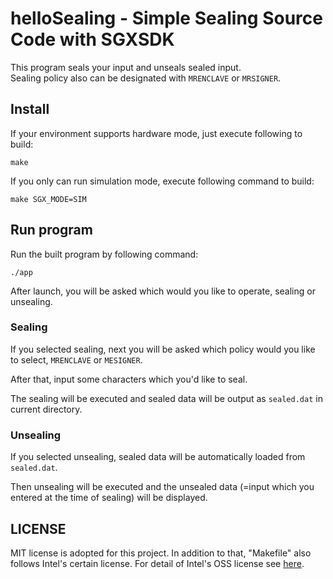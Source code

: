 # helloSealing - Simple Sealing Source Code with SGXSDK

This program seals your input and unseals sealed input.  
Sealing policy also can be designated with `MRENCLAVE` or `MRSIGNER`.

## Install
If your environment supports hardware mode, just execute following to build:

```
make
```

If you only can run simulation mode, execute following command to build:

```
make SGX_MODE=SIM
```

## Run program
Run the built program by following command:

```
./app
```
After launch, you will be asked which would you like to operate, sealing or unsealing.  

### Sealing
If you selected sealing, next you will be asked which policy would you like to select, `MRENCLAVE` or `MESIGNER`.  

After that, input some characters which you'd like to seal.  

The sealing will be executed and sealed data will be output as `sealed.dat` in current directory.

### Unsealing
If you selected unsealing, sealed data will be automatically loaded from `sealed.dat`.  

Then unsealing will be executed and the unsealed data (=input which you entered at the time of sealing) will be displayed.

## LICENSE
MIT license is adopted for this project.
In addition to that, "Makefile" also follows Intel's certain license.
For detail of Intel's OSS license see [here](https://github.com/intel/linux-sgx/blob/master/License.txt).
